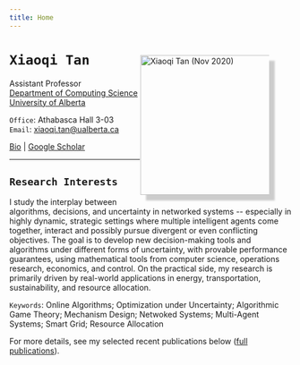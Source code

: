 ```yaml
---
title: Home
---
```


<img alt="Xiaoqi Tan (Nov 2020)" src="/img/xiaoqi_uofa_small.jpg" style="max-width:230px; min-width:230px; float:right; box-shadow: 10px 10px 3px #ccc; margin: 30px 40px 15px 1px" width="250"/>

# `Xiaoqi Tan`

Assistant Professor \
[Department of Computing Science](https://www.ualberta.ca/computing-science/index.html)\
[University of Alberta](https://www.ualberta.ca/index.html)

`Office`: Athabasca Hall 3-03\
`Email`: xiaoqi.tan@ualberta.ca


[Bio](/bio) | [Google Scholar](https://scholar.google.com/citations?user=drR_WcAAAAAJ&hl=en&sortby=pubdate)

---

## `Research Interests`

I study the interplay between algorithms, decisions, and uncertainty in networked systems -- especially in highly dynamic, strategic settings where multiple intelligent agents come together, interact and possibly pursue divergent or even conflicting objectives. The goal is to develop new decision-making tools and algorithms under different forms of uncertainty, with provable performance guarantees, using mathematical tools from computer science, operations research, economics, and control. On the practical side, my research is primarily driven by real-world applications in energy,  transportation, sustainability, and resource allocation.  

`Keywords`: Online Algorithms; Optimization under Uncertainty; Algorithmic Game Theory; Mechanism Design; Netwoked Systems; Multi-Agent Systems; Smart Grid; Resource Allocation


For more details, see my selected recent publications below ([full publications](/publications)).  

<blockquote>
<ul class=circle>
        <script>
            var i;
            for (i = 0; i < papers_full.length; i++) {
            if (papers_full[i].highlight.search("yes") >= 0) {
                document.write("<li class=paper>");
                printPaper(papers_full[i], "O");
                document.write("</li>");
            }
        }
        </script>
</ul>
</blockquote>
